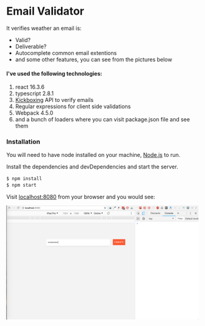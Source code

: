 # Email Validator

It verifies weather an email is:
  - Valid?
  - Deliverable?
  - Autocomplete common email extentions
  - and some other features, you can see from the pictures below

#### I've used the following technologies:
  1. react 16.3.6
  2. typescript 2.8.1
  3. [Kickboxing](https://kickbox.com/) API to verify emails
  4. Regular expressions for client side validations
  5. Webpack 4.5.0
  6. and a bunch of loaders where you can visit package.json file and see them
### Installation

You will need to have node installed on your machine, [Node.js](https://nodejs.org/) to run.

Install the dependencies and devDependencies and start the server.

```sh
$ npm install
$ npm start
```

Visit [localhost:8080](http://localhost:8080) from your browser and you would see:

![](src/images/1.png)
